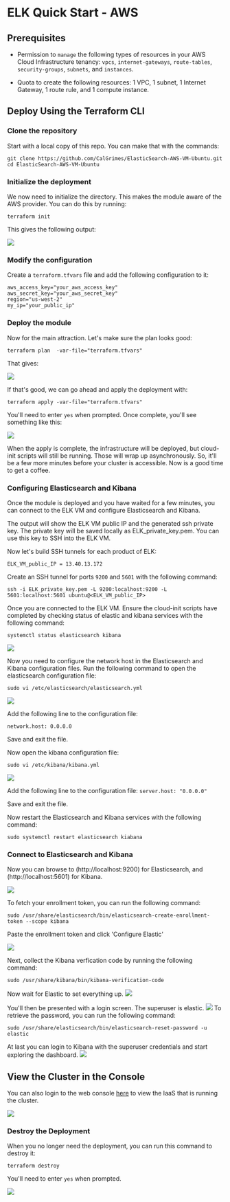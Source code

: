 # ELK Quick Start - AWS

## Prerequisites

- Permission to `manage` the following types of resources in your AWS Cloud Infrastructure tenancy: `vpcs`, `internet-gateways`, `route-tables`, `security-groups`, `subnets`, and `instances`.

- Quota to create the following resources: 1 VPC, 1 subnet, 1 Internet Gateway, 1 route rule, and 1 compute instance.

## Deploy Using the Terraform CLI

### Clone the repository
Start with a local copy of this repo.  You can make that with the commands:

    git clone https://github.com/CalGrimes/ElasticSearch-AWS-VM-Ubuntu.git
    cd ElasticSearch-AWS-VM-Ubuntu

### Initialize the deployment

We now need to initialize the directory.  This makes the module aware of the AWS provider.  You can do this by running:

    terraform init

This gives the following output:

![](./images/terraform-init.png)

### Modify the configuration
Create a `terraform.tfvars` file and add the following configuration to it:

```hcl
aws_access_key="your_aws_access_key"
aws_secret_key="your_aws_secret_key"
region="us-west-2"
my_ip="your_public_ip"
```

### Deploy the module
Now for the main attraction.  Let's make sure the plan looks good:

    terraform plan  -var-file="terraform.tfvars"

That gives:

![](./images/terraform-plan.png)

If that's good, we can go ahead and apply the deployment with:

    terraform apply -var-file="terraform.tfvars"

You'll need to enter `yes` when prompted.  Once complete, you'll see something like this:

![](./images/terraform-apply.png)

When the apply is complete, the infrastructure will be deployed, but cloud-init scripts will still be running.  Those will wrap up asynchronously. So, it'll be a few more minutes before your cluster is accessible.  Now is a good time to get a coffee.

### Configuring Elasticsearch and Kibana
Once the module is deployed and you have waited for a few minutes, you can connect to the ELK VM and configure Elasticsearch and Kibana.

The output will show the ELK VM public IP and the generated ssh private key. The private key will be saved locally as ELK_private_key.pem. You can use this key to SSH into the ELK VM.

Now let's build SSH tunnels for each product of ELK:

`ELK_VM_public_IP = 13.40.13.172`

Create an SSH tunnel for ports `9200` and `5601` with the following command:

```
ssh -i ELK_private_key.pem -L 9200:localhost:9200 -L 5601:localhost:5601 ubuntu@<ELK_VM_public_IP>
```

Once you are connected to the ELK VM. Ensure the cloud-init scripts have completed by checking status of elastic and kibana services with the following command:
```
systemctl status elasticsearch kibana
```
![](./images/elastic-kibana-status.png)

Now you need to configure the network host in the Elasticsearch and Kibana configuration files. Run the following command to open the elasticsearch configuration file:

```
sudo vi /etc/elasticsearch/elasticsearch.yml
```
![](./images/elastic-config.png)

Add the following line to the configuration file:

`network.host: 0.0.0.0`

Save and exit the file.

Now open the kibana configuration file:
```
sudo vi /etc/kibana/kibana.yml
```
![](./images/kibana-config.png)

Add the following line to the configuration file:
`server.host: "0.0.0.0"`

Save and exit the file.

Now restart the Elasticsearch and Kibana services with the following command:

```
sudo systemctl restart elasticsearch kiabana
```




### Connect to Elasticsearch and Kibana
Now you can browse to (http://localhost:9200) for Elasticsearch, and (http://localhost:5601) for Kibana.

![](./images/elasticsearch.png)

To fetch your enrollment token, you can run the following command:

```
sudo /usr/share/elasticsearch/bin/elasticsearch-create-enrollment-token --scope kibana
```

Paste the enrollment token and click 'Configure Elastic'

![](./images/kibana-verification.png)

Next, collect the Kibana verfication code by running the following command:

```
sudo /usr/share/kibana/bin/kibana-verification-code
```

Now wait for Elastic to set everything up. 
![](./images/starting-elastic.png)

You'll then be presented with a login screen. The superuser is elastic. 
![](./images/elastic-login.png)
To retrieve the password, you can run the following command:

```
sudo /usr/share/elasticsearch/bin/elasticsearch-reset-password -u elastic
```

At last you can login to Kibana with the superuser credentials and start exploring the dashboard.
![](./images/dashboard.png)

## View the Cluster in the Console
You can also login to the web console [here](https://eu-west-2.console.aws.amazon.com/ec2/home?region=eu-west-2#Instances:) to view the IaaS that is running the cluster.

![](./images/console.png)

### Destroy the Deployment
When you no longer need the deployment, you can run this command to destroy it:

    terraform destroy

You'll need to enter `yes` when prompted.

![](../images/simple/terraform-destroy.png)
